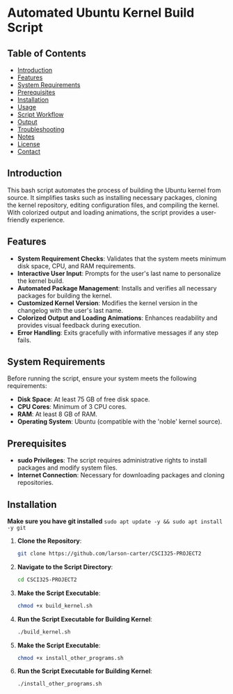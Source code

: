 # Automated Ubuntu Kernel Build Script

## Table of Contents
- [Introduction](#introduction)
- [Features](#features)
- [System Requirements](#system-requirements)
- [Prerequisites](#prerequisites)
- [Installation](#installation)
- [Usage](#usage)
- [Script Workflow](#script-workflow)
- [Output](#output)
- [Troubleshooting](#troubleshooting)
- [Notes](#notes)
- [License](#license)
- [Contact](#contact)

## Introduction
This bash script automates the process of building the Ubuntu kernel from source. It simplifies tasks such as installing necessary packages, cloning the kernel repository, editing configuration files, and compiling the kernel. With colorized output and loading animations, the script provides a user-friendly experience.

## Features
- **System Requirement Checks**: Validates that the system meets minimum disk space, CPU, and RAM requirements.
- **Interactive User Input**: Prompts for the user's last name to personalize the kernel build.
- **Automated Package Management**: Installs and verifies all necessary packages for building the kernel.
- **Customized Kernel Version**: Modifies the kernel version in the changelog with the user's last name.
- **Colorized Output and Loading Animations**: Enhances readability and provides visual feedback during execution.
- **Error Handling**: Exits gracefully with informative messages if any step fails.

## System Requirements
Before running the script, ensure your system meets the following requirements:
- **Disk Space**: At least 75 GB of free disk space.
- **CPU Cores**: Minimum of 3 CPU cores.
- **RAM**: At least 8 GB of RAM.
- **Operating System**: Ubuntu (compatible with the 'noble' kernel source).

## Prerequisites
- **sudo Privileges**: The script requires administrative rights to install packages and modify system files.
- **Internet Connection**: Necessary for downloading packages and cloning repositories.

## Installation

**Make sure you have git installed**
    ```
    sudo apt update -y &&
    sudo apt install -y git
    ```

1. **Clone the Repository**: 
    ```bash
    git clone https://github.com/larson-carter/CSCI325-PROJECT2
    ```
2. **Navigate to the Script Directory**:
    ```bash
    cd CSCI325-PROJECT2
    ```
3. **Make the Script Executable**:
    ```bash
    chmod +x build_kernel.sh
    ```

4. **Run the Script Executable for Building Kernel**:
    ```bash
    ./build_kernel.sh
    ```

5. **Make the Script Executable**:
    ```bash
    chmod +x install_other_programs.sh
    ```

6. **Run the Script Executable for Building Kernel**:
    ```bash
    ./install_other_programs.sh
    ```
